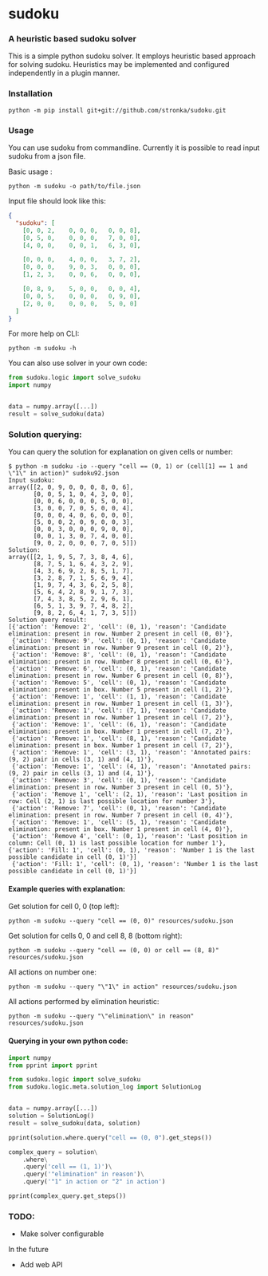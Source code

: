 # sudoku

### A heuristic based sudoku solver

This is a simple python sudoku solver. It employs heuristic based approach for solving sudoku.
Heuristics may be implemented and configured independently in a plugin manner.

### Installation
```commandline
python -m pip install git+git://github.com/stronka/sudoku.git
```

### Usage
You can use sudoku from commandline. Currently it is possible to read input sudoku from a json file. 

Basic usage :
```commandline
python -m sudoku -o path/to/file.json
```

Input file should look like this:

```json
{
  "sudoku": [
    [0, 0, 2,    0, 0, 0,   0, 0, 8],
    [0, 5, 0,    0, 0, 0,   7, 0, 0],
    [4, 0, 0,    0, 0, 1,   6, 3, 0],

    [0, 0, 0,    4, 0, 0,   3, 7, 2],
    [0, 0, 0,    9, 0, 3,   0, 0, 0],
    [1, 2, 3,    0, 0, 6,   0, 0, 0],

    [0, 8, 9,    5, 0, 0,   0, 0, 4],
    [0, 0, 5,    0, 0, 0,   0, 9, 0],
    [2, 0, 0,    0, 0, 0,   5, 0, 0]
  ]
}
```

For more help on CLI:
```commandline
python -m sudoku -h
```


You can also use solver in your own code:
```python
from sudoku.logic import solve_sudoku
import numpy


data = numpy.array([...])
result = solve_sudoku(data)
```

### Solution querying:
You can query the solution for explanation on given cells or number:

```commandline
$ python -m sudoku -io --query "cell == (0, 1) or (cell[1] == 1 and \"1\" in action)" sudoku92.json
Input sudoku:
array([[2, 0, 9, 0, 0, 0, 8, 0, 6],
       [0, 0, 5, 1, 0, 4, 3, 0, 0],
       [0, 0, 6, 0, 0, 0, 5, 0, 0],
       [3, 0, 0, 7, 0, 5, 0, 0, 4],
       [0, 0, 0, 4, 0, 6, 0, 0, 0],
       [5, 0, 0, 2, 0, 9, 0, 0, 3],
       [0, 0, 3, 0, 0, 0, 9, 0, 0],
       [0, 0, 1, 3, 0, 7, 4, 0, 0],
       [9, 0, 2, 0, 0, 0, 7, 0, 5]])
Solution:
array([[2, 1, 9, 5, 7, 3, 8, 4, 6],
       [8, 7, 5, 1, 6, 4, 3, 2, 9],
       [4, 3, 6, 9, 2, 8, 5, 1, 7],
       [3, 2, 8, 7, 1, 5, 6, 9, 4],
       [1, 9, 7, 4, 3, 6, 2, 5, 8],
       [5, 6, 4, 2, 8, 9, 1, 7, 3],
       [7, 4, 3, 8, 5, 2, 9, 6, 1],
       [6, 5, 1, 3, 9, 7, 4, 8, 2],
       [9, 8, 2, 6, 4, 1, 7, 3, 5]])
Solution query result:
[{'action': 'Remove: 2', 'cell': (0, 1), 'reason': 'Candidate elimination: present in row. Number 2 present in cell (0, 0)'},
 {'action': 'Remove: 9', 'cell': (0, 1), 'reason': 'Candidate elimination: present in row. Number 9 present in cell (0, 2)'},
 {'action': 'Remove: 8', 'cell': (0, 1), 'reason': 'Candidate elimination: present in row. Number 8 present in cell (0, 6)'},
 {'action': 'Remove: 6', 'cell': (0, 1), 'reason': 'Candidate elimination: present in row. Number 6 present in cell (0, 8)'},
 {'action': 'Remove: 5', 'cell': (0, 1), 'reason': 'Candidate elimination: present in box. Number 5 present in cell (1, 2)'},
 {'action': 'Remove: 1', 'cell': (1, 1), 'reason': 'Candidate elimination: present in row. Number 1 present in cell (1, 3)'},
 {'action': 'Remove: 1', 'cell': (7, 1), 'reason': 'Candidate elimination: present in row. Number 1 present in cell (7, 2)'},
 {'action': 'Remove: 1', 'cell': (6, 1), 'reason': 'Candidate elimination: present in box. Number 1 present in cell (7, 2)'},
 {'action': 'Remove: 1', 'cell': (8, 1), 'reason': 'Candidate elimination: present in box. Number 1 present in cell (7, 2)'},
 {'action': 'Remove: 1', 'cell': (3, 1), 'reason': 'Annotated pairs: (9, 2) pair in cells (3, 1) and (4, 1)'},
 {'action': 'Remove: 1', 'cell': (4, 1), 'reason': 'Annotated pairs: (9, 2) pair in cells (3, 1) and (4, 1)'},
 {'action': 'Remove: 3', 'cell': (0, 1), 'reason': 'Candidate elimination: present in row. Number 3 present in cell (0, 5)'},
 {'action': 'Remove 1', 'cell': (2, 1), 'reason': 'Last position in row: Cell (2, 1) is last possible location for number 3'},
 {'action': 'Remove: 7', 'cell': (0, 1), 'reason': 'Candidate elimination: present in row. Number 7 present in cell (0, 4)'},
 {'action': 'Remove: 1', 'cell': (5, 1), 'reason': 'Candidate elimination: present in box. Number 1 present in cell (4, 0)'},
 {'action': 'Remove 4', 'cell': (0, 1), 'reason': 'Last position in column: Cell (0, 1) is last possible location for number 1'},  {'action': 'Fill: 1', 'cell': (0, 1), 'reason': 'Number 1 is the last possible candidate in cell (0, 1)'}]
 {'action': 'Fill: 1', 'cell': (0, 1), 'reason': 'Number 1 is the last possible candidate in cell (0, 1)'}]
```

#### Example queries with explanation:

Get solution for cell 0, 0 (top left):
```commandline
python -m sudoku --query "cell == (0, 0)" resources/sudoku.json
```
Get solution for cells 0, 0 and cell 8, 8 (bottom right):
```commandline
python -m sudoku --query "cell == (0, 0) or cell == (8, 8)" resources/sudoku.json
``` 
All actions on number one:
```commandline
python -m sudoku --query "\"1\" in action" resources/sudoku.json
```
All actions performed by elimination heuristic:
```commandline
python -m sudoku --query "\"elimination\" in reason" resources/sudoku.json 
```

#### Querying in your own python code:
```python
import numpy
from pprint import pprint

from sudoku.logic import solve_sudoku
from sudoku.logic.meta.solution_log import SolutionLog


data = numpy.array([...])
solution = SolutionLog()
result = solve_sudoku(data, solution)

pprint(solution.where.query("cell == (0, 0").get_steps())

complex_query = solution\
    .where\
    .query('cell == (1, 1)')\
    .query('"elimination" in reason')\
    .query('"1" in action or "2" in action')

pprint(complex_query.get_steps())
```

### TODO:

* Make solver configurable

In the future

* Add web API
